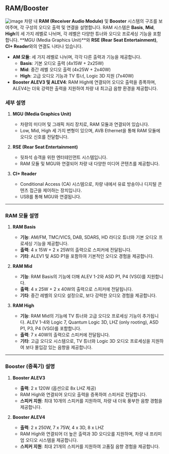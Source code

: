 ## RAM/Booster

![image](https://github.com/user-attachments/assets/4b9c20de-4b49-4803-983e-c98b7b8352b9)
차량 내 **RAM (Receiver Audio Module)** 및 **Booster** 시스템의 구조를 보여주며, 각 구성의 오디오 출력 및 연결을 설명합니다. RAM 시스템은 **Basis**, **Mid**, **High**의 세 가지 레벨로 나뉘며, 각 레벨은 다양한 튜너와 오디오 프로세싱 기능을 포함합니다. **MGU (Media Graphics Unit)**와 **RSE (Rear Seat Entertainment)**, **CI+ Reader**와의 연결도 나타나 있습니다.

- **AM 모듈**: 세 가지 레벨로 나뉘며, 각각 다른 출력과 기능을 제공합니다.
    - **Basis**: 기본 오디오 출력 (4x15W + 2x25W)
    - **Mid**: 중간 레벨 오디오 출력 (4x25W + 2x40W)
    - **High**: 고급 오디오 기능과 TV 튜너, Logic 3D 지원 (7x40W)
- **Booster ALEV3 및 ALEV4**: RAM High에 연결되어 오디오 출력을 증폭하며, ALEV4는 더욱 강력한 출력을 지원하여 차량 내 최고급 음향 환경을 제공합니다.

### 세부 설명

1. **MGU (Media Graphics Unit)**
    
    - 차량의 미디어 및 그래픽 처리 장치로, RAM 모듈과 연결되어 있습니다.
    - Low, Mid, High 세 가지 변형이 있으며, AVB Ethernet을 통해 RAM 모듈에 오디오 신호를 전달합니다.
2. **RSE (Rear Seat Entertainment)**
    
    - 뒷좌석 승객을 위한 엔터테인먼트 시스템입니다.
    - RAM 모듈 및 MGU와 연결되어 차량 내 다양한 미디어 콘텐츠를 제공합니다.
3. **CI+ Reader**
    
    - Conditional Access (CA) 시스템으로, 차량 내에서 유료 방송이나 디지털 콘텐츠 접근을 제어하는 장치입니다.
    - USB를 통해 MGU와 연결됩니다.

---
### RAM 모듈 설명

1. **RAM Basis**
	- **기능**: AM/FM, TMC/VICS, DAB, SDARS, HD 라디오 튜너와 기본 오디오 프로세싱 기능을 제공합니다.
	- **출력**: 4 x 15W + 2 x 25W의 출력으로 스피커에 전달됩니다.
	- **기타**: ALEV1 및 ASD P1을 포함하여 기본적인 오디오 경험을 제공합니다.

 2. **RAM Mid**
	- **기능**: RAM Basis의 기능에 더해 ALEV 1-2와 ASD P1, P4 (VSG)를 지원합니다.
	- **출력**: 4 x 25W + 2 x 40W의 출력으로 스피커에 전달됩니다.
	- **기타**: 중간 레벨의 오디오 설정으로, 보다 강력한 오디오 경험을 제공합니다.

3. **RAM High**
	- **기능**: RAM Mid의 기능에 TV 튜너와 고급 오디오 프로세싱 기능이 추가됩니다. ALEV 1-4와 Logic 7, Quantum Logic 3D, LHZ (only rooting), ASD P1, P3, P4 (VSG)를 포함합니다.
	- **출력**: 7 x 40W의 출력으로 스피커에 전달됩니다.
	- **기타**: 고급 오디오 시스템으로, TV 튜너와 Logic 3D 오디오 프로세싱을 지원하여 보다 몰입감 있는 음향을 제공합니다.

---
### Booster (증폭기) 설명

1. **Booster ALEV3**
	- **출력**: 2 x 120W (옵션으로 8x LHZ 제공)
	- RAM High와 연결되어 오디오 출력을 증폭하여 스피커로 전달합니다.
	- **스피커 지원**: 최대 10개의 스피커를 지원하여, 차량 내 더욱 풍부한 음향 경험을 제공합니다.

2. **Booster ALEV4**
	- **출력**: 2 x 250W, 7 x 75W, 4 x 3D, 8 x LHZ
	- RAM High와 연결되어 더 높은 출력과 3D 오디오를 지원하며, 차량 내 프리미엄 오디오 시스템을 제공합니다.
	- **스피커 지원**: 최대 21개의 스피커를 지원하여 고품질 음향 경험을 제공합니다.